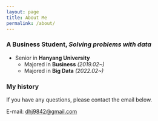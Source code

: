 ```yaml
---
layout: page
title: About Me
permalink: /about/
---
```


<!--![header](https://capsule-render.vercel.app/api?type=waving&color=auto&height=200&section=header&text=Data%20Blog&fontSize=50&animation=fadeIn&fontAlignY=30&desc=Data%20Exploration%20of%20Business%20College%20Students!&descAlignY=51&descAlign=62)-->

### A Business Student, *Solving problems with data*
- Senior in **Hanyang University**<br>
  - Majored in **Business** *(2019.02~)*
  - Majored in **Big Data** *(2022.02~)*

### My history
If you have any questions, please contact the email below.

E-mail: dhj9842@gmail.com
